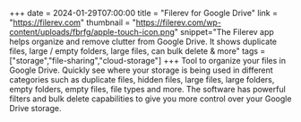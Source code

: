 +++
date = 2024-01-29T07:00:00
title = "Filerev for Google Drive"
link = "https://filerev.com"
thumbnail = "https://filerev.com/wp-content/uploads/fbrfg/apple-touch-icon.png"
snippet="The Filerev app helps organize and remove clutter from Google Drive. It shows duplicate files, large / empty folders, large files, can bulk delete & more"
tags = ["storage","file-sharing","cloud-storage"]
+++
Tool to organize your files in Google Drive. Quickly see where your storage is being used in different categories such as duplicate files, hidden files, large files, large folders, empty folders, empty files, file types and more. The software has powerful filters and bulk delete capabilities to give you more control over your Google Drive storage.
